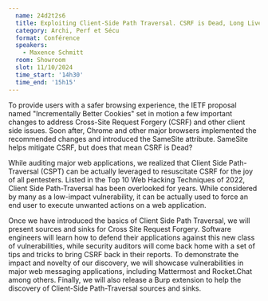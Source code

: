 ```yaml
---
  name: 24d2t2s6
  title: Exploiting Client-Side Path Traversal. CSRF is Dead, Long Live CSRF
  category: Archi, Perf et Sécu
  format: Conférence
  speakers: 
    - Maxence Schmitt
  room: Showroom
  slot: 11/10/2024
  time_start: '14h30'
  time_end: '15h15'
---
```

To provide users with a safer browsing experience, the IETF proposal named "Incrementally Better Cookies" set in motion a few important changes to address Cross-Site Request Forgery (CSRF) and other client side issues. Soon after, Chrome and other major browsers implemented the recommended changes and introduced the SameSite attribute. SameSite helps mitigate CSRF, but does that mean CSRF is Dead?

While auditing major web applications, we realized that Client Side Path-Traversal (CSPT) can be actually leveraged to resuscitate CSRF for the joy of all pentesters. Listed in the Top 10 Web Hacking Techniques of 2022, Client Side Path-Traversal has been overlooked for years. While considered by many as a low-impact vulnerability, it can be actually used to force an end user to execute unwanted actions on a web application.

Once we have introduced the basics of Client Side Path Traversal, we will present sources and sinks for Cross Site Request Forgery. Software engineers will learn how to defend their applications against this new class of vulnerabilities, while security auditors will come back home with a set of tips and tricks to bring CSRF back in their reports. To demonstrate the impact and novelty of our discovery, we will showcase vulnerabilities in major web messaging applications, including Mattermost and Rocket.Chat among others. Finally, we will also release a Burp extension to help the discovery of Client-Side Path-Traversal sources and sinks.
